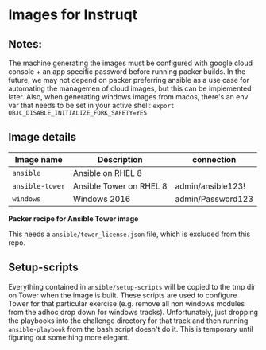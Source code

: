 # Images for Instruqt

## Notes:
The machine generating the images must be configured with google cloud console + an app specific password before running packer builds. In the future, we may not depend on packer preferring ansible as a use case for automating the managemen of cloud images, but this can be implemented later. Also, when generating windows images from macos, there's an env var that needs to be set in your active shell: `export OBJC_DISABLE_INITIALIZE_FORK_SAFETY=YES`

## Image details

Image name | Description | connection
--- | --- | ---
`ansible` | Ansible on RHEL 8 | 
`ansible-tower` | Ansible Tower on RHEL 8 | admin/ansible123!
`windows` | Windows 2016 | admin/Password123

**Packer recipe for Ansible Tower image**

This needs a `ansible/tower_license.json` file, which is excluded from this repo.

## Setup-scripts

Everything contained in `ansible/setup-scripts` will be copied to the tmp dir on Tower when the image is built. These scripts are used to configure Tower for that particular exercise (e.g. remove all non windows modules from the adhoc drop down for windows tracks). Unfortunately, just dropping the playbooks into the challenge directory for that track and then running `ansible-playbook` from the bash script doesn't do it. This is temporary until figuring out something more elegant.
